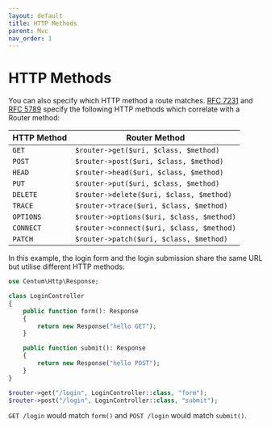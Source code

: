 ```yaml
---
layout: default
title: HTTP Methods
parent: Mvc
nav_order: 1
---
```




# HTTP Methods

You can also specify which HTTP method a route matches.
[RFC 7231](https://tools.ietf.org/html/rfc7231#section-4) and [RFC 5789](https://tools.ietf.org/html/rfc5789#section-2) specify the following HTTP methods which correlate with a Router method:

| HTTP Method | Router Method                             |
| ----------- | ----------------------------------------- |
| `GET`       | `$router->get($uri, $class, $method)`     |
| `POST`      | `$router->post($uri, $class, $method)`    |
| `HEAD`      | `$router->head($uri, $class, $method)`    |
| `PUT`       | `$router->put($uri, $class, $method)`     |
| `DELETE`    | `$router->delete($uri, $class, $method)`  |
| `TRACE`     | `$router->trace($uri, $class, $method)`   |
| `OPTIONS`   | `$router->options($uri, $class, $method)` |
| `CONNECT`   | `$router->connect($uri, $class, $method)` |
| `PATCH`     | `$router->patch($uri, $class, $method)`   |

In this example, the login form and the login submission share the same URL but utilise different HTTP methods:

```php
use Centum\Http\Response;

class LoginController
{
    public function form(): Response
    {
        return new Response("hello GET");
    }

    public function submit(): Response
    {
        return new Response("hello POST");
    }
}
```

```php
$router->get("/login", LoginController::class, "form");
$router->post("/login", LoginController::class, "submit");
```

`GET /login` would match `form()` and `POST /login` would match `submit()`.
